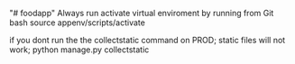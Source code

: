 "# foodapp" 
Always run activate virtual enviroment by running from Git bash
source appenv/scripts/activate

if you dont run the the collectstatic command on PROD; static files will not work;
python manage.py collectstatic
